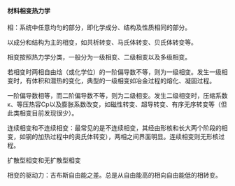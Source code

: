 #### 材料相变热力学

相：系统中任意均匀的部分，即化学成分、结构及性质相同的部分。

以成分和结构为主的相变，如共析转变、马氏体转变、贝氏体转变等。

相变按照热力学分类，一般分为一级相变、二级相变以及多级相变。

若相变时两相自由焓（或化学位）的一阶偏导数不等，则为一级相变。发生一级相变时，有体积和潜热的变化，典型的一级相变如冶金过程的熔化、凝固过程。

一阶偏导数相等，而二阶偏导数不等，则为二级相变。发生二级相变时，压缩系数κ、等压热容Cp以及膨胀系数改变，如磁性转变、超导转变、有序无序转变等（但此类相变目前发现很少）。

连续相变和不连续相变：最常见的是不连续相变，其经由形核和长大两个阶段的相变，如钢的加热过程中的奥氏体转变），两相之间界面明显。连续相变则无形核过程。

扩散型相变和无扩散型相变



相变的驱动力：吉布斯自由能之差。总是从自由能高的相向自由能低的相转变。



